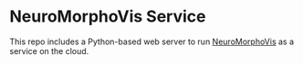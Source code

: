 # NeuroMorphoVis Service

This repo includes a Python-based web server to run [NeuroMorphoVis](https://github.com/BlueBrain/NeuroMorphoVis) as a service on the cloud.

<!--
python3.10 ./neuromorphovis.py -blender=/blender/bbp-blender-3.5/blender-bbp/blender --input=file  -morphology-file=/data/morphologies/neurons/swc/allman/1/04b_pyramidal6aACC.CNG.swc --export-soma-mesh-blend --export-soma-mesh-obj --output-directory=/data/morphologies/neurons/soma-examples/output -->

<!-- python neuromorphovis.py --input=file  -morphology-file=/data/morphologies/neurons/swc/allman/1/04b_pyramidal6aACC.CNG.swc --export-soma-mesh-blend --export-soma-mesh-obj --output-directory=/output -->
